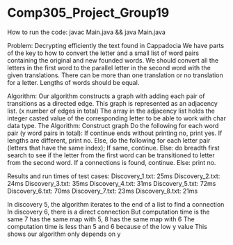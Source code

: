 # Comp305_Project_Group19
How to run the code:
javac Main.java && java Main.java

Problem:
Decrypting efficiently the text found in Cappadocia
We have parts of the key to how to convert the letter and a small list of word pairs containing the original and new founded words.
We should convert all the letters in the first word to the parallel letter in the second word with the given translations.
There can be more than one translation or no translation for a letter.
Lengths of words should be equal. 

Algorithm:
Our algorithm constructs a graph with adding each pair of transitions as a directed edge. This graph is represented as an adjacency list. (x number of edges in total)
The array in the adjacency list holds the integer casted value of the corresponding letter to be able to work with char data type.
The Algorithm:
Construct graph
Do the following for each word pair (y word pairs in total): If continue ends without printing no, print yes.
  If lengths are different, print no.
  Else, do the following for each letter pair (letters that have the same index);
    If same, continue.
    Else: do breadth first search to see if the letter from the first word can be transitioned to letter from the second word.
      If a connections is found, continue.
      Else: print no.

Results and run times of test cases:
  Discovery_1.txt: 25ms	Discovery_2.txt: 24ms	Discovery_3.txt: 35ms	Discovery_4.txt: 31ms
  Discovery_5.txt: 72ms
  Discovery_6.txt: 70ms
  Discovery_7.txt: 23ms
  Discovery_8.txt: 21ms
  
  In discovery 5, the algorithm iterates to the end of a list to find a connection 
  In discovery 6, there is a direct connection But computation time is the same
  7 has the same map with 5, 8 has the same map with 6 
  The computation time is less than 5 and 6 because of the low y value
  This shows our algorithm only depends on y
